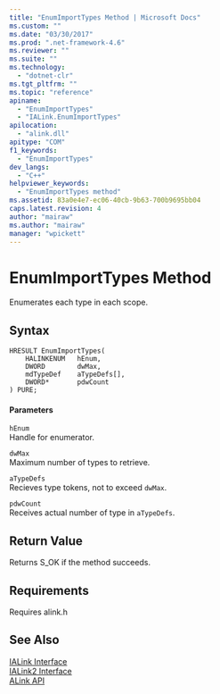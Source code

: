 ```yaml
---
title: "EnumImportTypes Method | Microsoft Docs"
ms.custom: ""
ms.date: "03/30/2017"
ms.prod: ".net-framework-4.6"
ms.reviewer: ""
ms.suite: ""
ms.technology: 
  - "dotnet-clr"
ms.tgt_pltfrm: ""
ms.topic: "reference"
apiname: 
  - "EnumImportTypes"
  - "IALink.EnumImportTypes"
apilocation: 
  - "alink.dll"
apitype: "COM"
f1_keywords: 
  - "EnumImportTypes"
dev_langs: 
  - "C++"
helpviewer_keywords: 
  - "EnumImportTypes method"
ms.assetid: 83a0e4e7-ec06-40cb-9b63-700b9695bb04
caps.latest.revision: 4
author: "mairaw"
ms.author: "mairaw"
manager: "wpickett"
---
```

# EnumImportTypes Method
Enumerates each type in each scope.  
  
## Syntax  
  
```  
HRESULT EnumImportTypes(  
    HALINKENUM   hEnum,  
    DWORD        dwMax,  
    mdTypeDef    aTypeDefs[],  
    DWORD*       pdwCount  
) PURE;  
```  
  
#### Parameters  
 `hEnum`  
 Handle for enumerator.  
  
 `dwMax`  
 Maximum number of types to retrieve.  
  
 `aTypeDefs`  
 Recieves type tokens, not to exceed `dwMax`.  
  
 `pdwCount`  
 Receives actual number of type in `aTypeDefs`.  
  
## Return Value  
 Returns S_OK if the method succeeds.  
  
## Requirements  
 Requires alink.h  
  
## See Also  
 [IALink Interface](../../../../docs/framework/unmanaged-api/alink/ialink-interface.md)   
 [IALink2 Interface](../../../../docs/framework/unmanaged-api/alink/ialink2-interface.md)   
 [ALink API](../../../../docs/framework/unmanaged-api/alink/alink-api-unmanaged-api-reference.md)